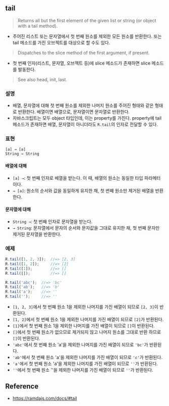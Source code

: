 ## tail
> Returns all but the first element of the given list or string (or object with a tail method).
- 주어진 리스트 또는 문자열에서 첫 번째 원소를 제외한 모든 원소를 반환한다. 또는 tail 메소드를 가진 오브젝트를 대상으로 할 수도 있다.

> Dispatches to the slice method of the first argument, if present.
- 첫 번째 인자(리스트, 문자열, 오브젝트 등)에 slice 메소드가 존재하면 slice 메소드를 발동한다.

> See also head, init, last.

### 설명
- 배열, 문자열에 대해 첫 번째 원소를 제외한 나머지 원소를 주어진 형태와 같은 형태로 반환한다. 배열이면 배열으로, 문자열이면 문자열로 반환한다.
- 자바스크립트는 모두 object 타입인데, 이는 property를 가진다. property에 tail 메소드가 존재하면 배열, 문자열이 아니더라도 `R.tail`의 인자로 전달할 수 있다.

### 표현
```
[a] → [a]
String → String
```

#### 배열에 대해
- `[a] →`: 첫 번째 인자로 배열을 받는다. 이 때, 배열의 원소는 동일한 타입 파라메터이다.
- `→ [a]`: 원소의 순서와 값을 동일하게 유지한 채, 첫 번째 원소만 제거된 배열을 반환한다.

#### 문자열에 대해
- `String →`: 첫 번째 인자로 문자열을 받는다.
- `→ String`: 문자열에서 문자의 순서와 문자값을 그대로 유지한 채, 첫 번째 문자만 제거된 문자열을 반환한다.

### 예제
```js
R.tail([1, 2, 3]);  //=> [2, 3]
R.tail([1, 2]);     //=> [2]
R.tail([1]);        //=> []
R.tail([]);         //=> []

R.tail('abc');  //=> 'bc'
R.tail('ab');   //=> 'b'
R.tail('a');    //=> ''
R.tail('');     //=> ''
```
- `[1, 2, 3]`에서 첫 번째 원소 1을 제외한 나머지를 가진 배열이 되므로 `[2, 3]`이 반환된다.
- `[1, 2]`에서 첫 번째 원소 1을 제외한 나머지를 가진 배열이 되므로 `[2]`가 반환된다.
- `[1]`에서 첫 번째 원소 1을 제외한 나머지를 가진 배열이 되므로 `[]`이 반환된다.
- `[]`에서 첫 번째 원소가 없으므로 제거되지 않고 나머지 원소를 그대로 반환 하므로 `[]`이 반환된다.
- `'abc'`에서 첫 번째 원소 'a'을 제외한 나머지를 가진 배열이 되므로 `'bc'`가 반환된다.
- `'ab'`에서 첫 번째 원소 'a'을 제외한 나머지를 가진 배열이 되므로 `'c'`가 반환된다.
- `'a'`에서 첫 번째 원소 'a'을 제외한 나머지를 가진 배열이 되므로 `''`가 반환된다.
- `''`에서 첫 번째 원소 ''을 제외한 나머지를 가진 배열이 되므로 `''`가 반환된다.

## Reference
- https://ramdajs.com/docs/#tail
